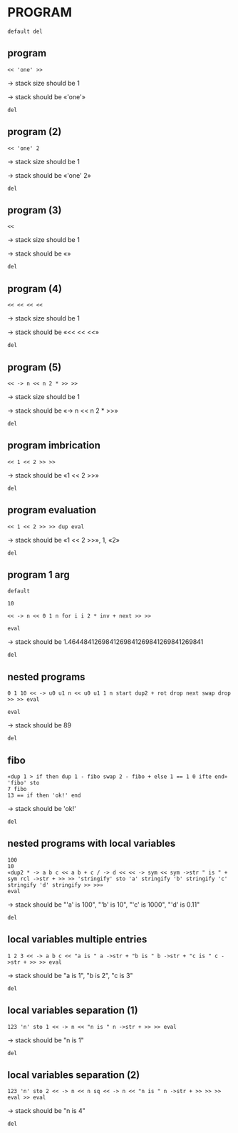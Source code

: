 # PROGRAM

`default del`

## program

`<< 'one' >>`

-> stack size should be 1

-> stack should be «'one'»

`del`

## program (2)

`<< 'one' 2`

-> stack size should be 1

-> stack should be «'one' 2»

`del`

## program (3)

`<<`

-> stack size should be 1

-> stack should be «»

`del`

## program (4)

`<< << << <<`

-> stack size should be 1

-> stack should be «<< << <<»

`del`

## program (5)

`<< -> n << n 2 * >> >>`

-> stack size should be 1

-> stack should be «-> n << n 2 * >>»

`del`

## program imbrication

`<< 1 << 2 >> >>`

-> stack should be «1 << 2 >>»

`del`

## program evaluation

`<< 1 << 2 >> >> dup eval`

-> stack should be «1 << 2 >>», 1, «2»

`del`

## program 1 arg

`default`

`10`

`<< -> n << 0 1 n for i i 2 * inv + next >> >>`

`eval`

-> stack should be 1.4644841269841269841269841269841269841

`del`

## nested programs

`0 1 10 << -> u0 u1 n << u0 u1 1 n start dup2 + rot drop next swap drop >> >> eval`

`eval`

-> stack should be 89

`del`

## fibo

```
«dup 1 > if then dup 1 - fibo swap 2 - fibo + else 1 == 1 0 ifte end» 'fibo' sto
7 fibo
13 == if then 'ok!' end
```

-> stack should be 'ok!'

`del`

## nested programs with local variables

```
100
10
«dup2 * -> a b c << a b + c / -> d << << -> sym << sym ->str " is " + sym rcl ->str + >> >> 'stringify' sto 'a' stringify 'b' stringify 'c' stringify 'd' stringify >> >>»
eval
```

-> stack should be "'a' is 100", "'b' is 10", "'c' is 1000", "'d' is 0.11"

`del`

## local variables multiple entries

`1 2 3 << -> a b c << "a is " a ->str + "b is " b ->str + "c is " c ->str + >> >> eval`

-> stack should be "a is 1", "b is 2", "c is 3"

`del`

## local variables separation (1)

`123 'n' sto 1 << -> n << "n is " n ->str + >> >> eval`

-> stack should be "n is 1"

`del`

## local variables separation (2)

`123 'n' sto 2 << -> n << n sq << -> n << "n is " n ->str + >> >> >> eval >> eval`

-> stack should be "n is 4"

`del`
